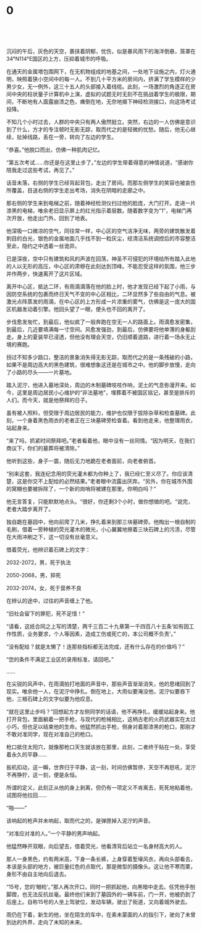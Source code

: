 # 0

&nbsp;

&nbsp;

沉闷的午后，灰色的天空，裹挟着阴郁，忧伤，似是暴风雨下的海洋倒悬，笼罩在34°N114°E国区的上方，压抑着城市的呼吸。

在通天的金属塔包围网下，在无机物组成的地基之间，一处地下设施之内，灯火通明，映照着狭小空间中的每一人。不到几十平方米的房间内，挤满了学生模样的少男少女，无一例外，这三十五人的头部接入着线缆。此刻，一场激烈的角逐正在房间中央的柱状量子计算机中上演，虚拟的试题无时无刻不在挑战着学生的极限，期间，不断地有人面露崩溃之色，瘫倒在地，无奈地揭下神经检测接口，向这场考试投降。

不知几个小时过去，人群的中央只有两人傲然挺立。突然，右边的一人仿佛是意识到了什么，方才的专注顿时无影无踪，取而代之的是轻微的忧愁。随后，他无心继续，扯掉线路，丢在一旁，转向了左边的学生。

“恭喜。”他脱口而出，仿佛一种肌肉记忆。

“第五次考试……你还是在这里止步了。”左边的学生带着得意的神情说道，“感谢你陪我走过这些考试，再见了。”

话音未落，右侧的学生已经背起背包，走出了房间。而那左侧学生的笑容也被哀伤所覆盖，目送右侧的学生走出考场，消失在阴暗的走廊之中。

那右侧的学生来到电梯之前，随着神经检测仪扫过他的脸庞，大门打开。走进一片漆黑的电梯，唯余老旧显示屏上的红光指示着层数。随着数字变为“1”，电梯门再次开放，他走出门外，回到了地表。

他深吸一口微凉的空气，同往常一样，中心区的空气洁净无味，两旁的建筑散发着刺目的白光，银色的金属地面几乎找不到一粒灰尘，经清洁系统调控后的市容整洁至此，隐约之中透着一丝诡异。

已是深夜，空中只有建筑和风的声波在回荡，神圣不可侵犯的环境给所有踏入此地的人以无形的高压，中心区的肃穆在此刻达到顶峰。不能忍受这样的氛围，他三步并作两步，快速离开了这片区域。

离开中心区，抵达二环，有雨滴滴落在他的脸上时，他才发现已经下起了小雨，与因防空系统的包裹而终日天气不变的中心区相比，二环显然多了些自由的气息。被激光点阵蒸发的雨滴，在中心区的上方形成一片浓重的雾气，仿佛是这一庞大的国区机器发动着引擎。他回头望了一眼，便头也不回的离开了。

步伐愈发匆忙，到最后，他似疯了一般奔跑在空无一人的路面上。雨滴愈发密集，到最后，几近要填满每一寸空间。风愈发强劲，到最后，仿佛要将他单薄的身躯刮走。身上的夏装早已浸透，但他没有理会天空，仍旧顺着道路，进行着一场永无止境的赛跑。

拐过不知多少路口，整洁的景象消失得无影无踪，取而代之的是一条残破的小路，如果不是周边高大的黑色建筑，很难想象这还是在城市之中。他的脚步放慢，走向了小路的尽头——一片墓地。

踏入泥泞，他进入墓地深处，周边的木制墓碑吱吱作响，泥土的气息弥漫开来。如今，这里是周边居民小心维护的“非法墓地”，埋葬着不被国区铭记，甚至是排斥的人们。而今天，就是他祭拜的日子。

虽有被人照料，但受限于周边居民的能力，维护也仅限于拔除杂草和检查墓碑。此刻，一个身着黑色雨衣的老者正在三块墓碑旁检查着。看到他走来，他整理雨衣，站起身来。

“来了吗，抓紧时间祭拜吧。”老者看着他，眼中没有一丝同情。“因为明天，在我们商议下，你们的墓葬将被清除。”

他听到这些，身子一震，随后无力地跪在老者面前，向老者俯首。

“别来这套，我连纪念用的荧光灌木都为你种上了，我已经仁至义尽了。你应该清楚，这是你交不上配给的必然结果。”老者眼中流露出厌弃。“另外，你在城市外围的窝棚也要被拆除了，一个新的岗哨将被建在那里。你明白吗？“

他无言答复，只能默默地点头。“很好，你还剩3个小时，做你想做的吧。“说完，老者大踏步离开了。

独自跪在墓园中，他向前爬了几米，挣扎着来到那三块墓碑旁。他掏出一根自制的毛刷，借着一旁种植的荧光灌木的微光，小心翼翼地擦着三块石碑上的污渍，尽管在大雨冲刷之下，这一切没有丝毫意义。

借着荧光，他辨识着石碑上的文字：

2032-2072，男，死于执法

2050-2068，男，猝死

2032-2074，女，死于营养不良

在辨认的途中，过往的声音缠上了他。

“旧社会留下的罪犯，死不足惜！“

“请看，这纸合同之上写的清楚，两千三百二十九章第一千四百八十五条‘如有因工作性质，业务要求，个人等因素，造成工伤或死亡的，本公司概不负责’。”

“没有配给？就是太懒了！连那些指标都无法完成，还有什么存在的价值吗？”

“您的条件不满足工业区的录用标准，请回吧。”

……

在尖锐的风声中，在雨滴拍打地面的声音中，那些声音渐渐消失，他的思绪回到了现实。唯余他一人，在泥泞中挣扎。倒在地上，大雨似要淹没他，泥泞似要吞下他，三根石碑上的文字似要为他叹息。

“就在这里止步吗？”回想起方才左侧同学的话语，他不再挣扎，缓缓站起身来。他打开背包，里面躺着一把手枪，与现代的枪械相比，这柄古老的火药武器实在太过小巧，但也足以结束他的生命。他猛然抓出手枪，侧身对着那漆黑的枪口，那刚才不敢对准同学，现在对准自己的枪口。

枪口抵住太阳穴，就像那枪口天生就该放在那里，此刻，二者终于贴在一处，享受着永久的平静……

扳机扣动，这一瞬，世界归于平静，这一刻，时间仿佛暂停，天空不再怒吼，泥泞不再狰狞，这一刻，便是永恒。

所谓的定义，此刻正从他的身上剥离，但仍有一项定义不肯离去，死死地粘着他，试图将他拉回……

“啪——”

该响起的枪声并未响起，取而代之的，是弹匣掉入泥泞的声音。

“对准应对准的人。”一个平静的男声响起。

他猛然睁开双眼，向后望去，借着荧光，他看清背后站立一名身材高大的人。

那人一身黑色，约有两米高，下身一条长裤，上身穿着堑壕风衣，再向头部看去，本该是头部的地方，被巨量红色的点取代，那是微型的摄像头。这让他不寒而栗，身形不由自主地向后退去。

“15号，您的‘眼睑’。”那人再次开口，同时一把抓起他，向黑暗中走去。任凭他手刨脚蹬，也无法反抗丝毫。最终他们来到了墓园外的一辆车前，门一开，他被扔到了后座上。自称15号的人坐上驾驶位，发动车辆，驶出了街道，又向着城外驶去。

雨仍在下着，新生的他，坐在陌生的车中，在素未蒙面的人的指引下，驶向了未曾到达的外界，走向了未知的未来。
